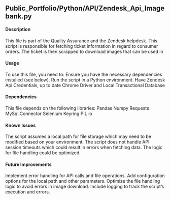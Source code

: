 ## Public_Portfolio/Python/API/Zendesk_Api_Imagebank.py
#### Description
This file is part of the Quality Assurance and the Zendesk helpdesk. This script is responsible for fetching ticket information in regard to consumer orders. The ticket is then scrapped to download images that can be used in 

#### Usage
To use this file, you need to:
Ensure you have the necessary dependencies installed (see below).
Run the script in a Python environment.
Have Zendesk Api Credentials, up to date Chrome Driver and Local Transactional Database

#### Dependencies
This file depends on the following libraries:
Pandas
Numpy
Requests
MySql.Connector
Selenium
Keyring
PIL
io

#### Known Issues
The script assumes a local path for file storage which may need to be modified based on your environment.
The script does not handle API session timeouts which could result in errors when fetching data.
The logic for file handling could be optimized.

#### Future Improvements
Implement error handling for API calls and file operations.
Add configuration options for the local path and other parameters.
Optimize the file handling logic to avoid errors in image download.
Include logging to track the script’s execution and errors.
